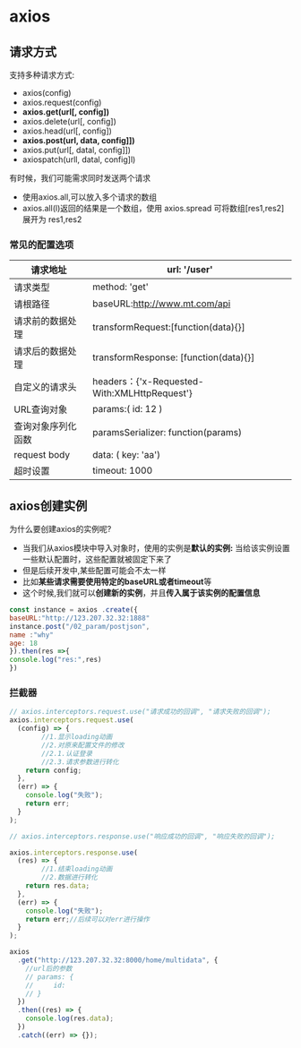 # axios

## 请求方式

支持多种请求方式:
- axios(config)
- axios.request(config)
- **axios.get(url[, config])**
- axios.delete(url[, config])
- axios.head(url[, config])
- **axios.post(url, data, config]])**
- axios.put(url[, datal, config]])
- axiospatch(urll, datal, config]l)

有时候，我们可能需求同时发送两个请求

- 使用axios.all,可以放入多个请求的数组
- axios.all(l)返回的结果是一个数组，使用 axios.spread 可将数组[res1,res2] 展开为 res1,res2

### 常见的配置选项

| 请求地址           | url: '/user'                                 |
| ------------------ | -------------------------------------------- |
| 请求类型           | method: 'get'                                |
| 请根路径           | baseURL:http://www.mt.com/api                |
| 请求前的数据处理   | transformRequest:[function(data){}]          |
| 请求后的数据处理   | transformResponse: [function(data){}]        |
| 自定义的请求头     | headers：{'x-Requested-With:XMLHttpRequest'} |
| URL查询对象        | params:( id: 12 )                            |
| 查询对象序列化函数 | paramsSerializer: function(params)           |
| request body       | data: ( key: 'aa')                           |
| 超时设置           | timeout: 1000                                |

## axios创建实例

为什么要创建axios的实例呢?
- 当我们从axios模块中导入对象时，使用的实例是**默认的实例:**
当给该实例设置一些默认配置时，这些配置就被固定下来了
- 但是后续开发中,某些配置可能会不太一样
- 比如**某些请求需要使用特定的baseURL或者timeout**等
- 这个时候,我们就可以**创建新的实例**，并且**传入属于该实例的配置信息**
```js
const instance = axios .create({
baseURL:"http://123.207.32.32:1888"
instance.post("/02_param/postjson",
name :"why"
age: 18
}).then(res =>{
console.log("res:",res)
})
```

### 拦截器

```js
// axios.interceptors.request.use("请求成功的回调", "请求失败的回调");
axios.interceptors.request.use(
  (config) => {
        //1.显示loading动画
        //2.对原来配置文件的修改
        //2.1.认证登录
        //2.3.请求参数进行转化
    return config;
  },
  (err) => {
    console.log("失败");
    return err;
  }
);

// axios.interceptors.response.use("响应成功的回调", "响应失败的回调");

axios.interceptors.response.use(
  (res) => {
        //1.结束loading动画
        //2.数据进行转化
    return res.data;
  },
  (err) => {
    console.log("失败");
    return err;//后续可以对err进行操作
  }
);

axios
  .get("http://123.207.32.32:8000/home/multidata", {
    //url后的参数
    // params: {
    //     id:
    // }
  })
  .then((res) => {
    console.log(res.data);
  })
  .catch((err) => {});

```

